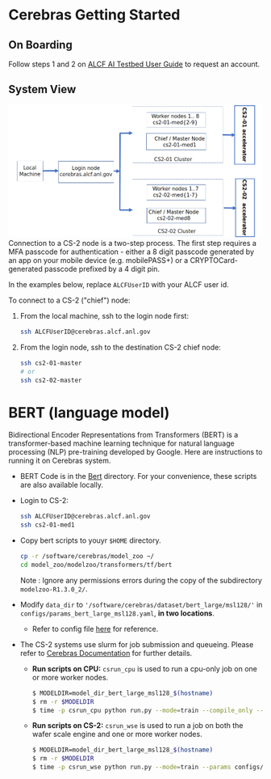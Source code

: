 # Cerebras Getting Started

## On Boarding 

Follow steps 1 and 2 on [ALCF AI Testbed User Guide]("https://www.alcf.anl.gov/support-center/get-started") to request an account.

## System View

![CS-2 connection diagram](./Cerebras-connectivity-diagram.png)
Connection to a CS-2 node is a two-step process. The first step requires a MFA passcode for authentication - either a 8 digit passcode generated by an app on your mobile device (e.g. mobilePASS+) or a CRYPTOCard-generated passcode prefixed by a 4 digit pin. 

In the examples below, replace `ALCFUserID` with your ALCF user id.

To connect to a CS-2 ("chief") node:<br>

1. From the local machine, ssh to the login node first: 
    ```bash
    ssh ALCFUserID@cerebras.alcf.anl.gov
    ```
2. From the login node, ssh to the destination CS-2 chief node:
    ```bash
    ssh cs2-01-master
   # or
    ssh cs2-02-master
    ```


# BERT (language model)

Bidirectional Encoder Representations from Transformers (BERT) is a transformer-based machine learning technique for natural language processing (NLP) pre-training developed by Google. Here are instructions to running it on Cerebras system. 


* BERT Code is in the [Bert](./bert/) directory. For your convenience, these scripts are also available locally. 

* Login to CS-2:  
    ```bash
    ssh ALCFUserID@cerebras.alcf.anl.gov 
    ssh cs2-01-med1
    ```

* Copy bert scripts to youyr `$HOME` directory. 
    ```bash
    cp -r /software/cerebras/model_zoo ~/  
    cd model_zoo/modelzoo/transformers/tf/bert  
    ```
    Note : Ignore any permissions errors during the copy of the subdirectory `modelzoo-R1.3.0_2/`.


* Modify `data_dir` to `'/software/cerebras/dataset/bert_large/msl128/'` in `configs/params_bert_large_msl128.yaml`, **in two locations**.
  * Refer to config file [here](./bert/configs/params_bert_large_msl128.yaml) for reference.

* The CS-2 systems use slurm for job submission and queueing. Please refer to [Cerebras Documentation](https://www.alcf.anl.gov/support/ai-testbed-userdocs/cerebras/Job-Queuing-and-Submission/index.html) for further details. 
  
  * **Run scripts on CPU:**   `csrun_cpu` is used to run a cpu-only job on one or more worker nodes.
    ```bash
    $ MODELDIR=model_dir_bert_large_msl128_$(hostname)  
    $ rm -r $MODELDIR  
    $ time -p csrun_cpu python run.py --mode=train --compile_only --params configs/params_bert_large_msl128.yaml --model_dir $MODELDIR --cs_ip $CS_IP  
    ```
  * **Run scripts on CS-2:** `csrun_wse` is used to run a job on both the wafer scale engine and one or more worker nodes.
    ```bash
    $ MODELDIR=model_dir_bert_large_msl128_$(hostname)  
    $ rm -r $MODELDIR 
    $ time -p csrun_wse python run.py --mode=train --params configs/params_bert_large_msl128.yaml --model_dir $MODELDIR --cs_ip $CS_IP
    ```
